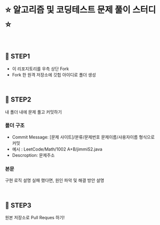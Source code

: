 # ⭐️ 알고리즘 및 코딩테스트 문제 풀이 스터디 ⭐

&nbsp;
## 🔨 STEP1

* 이 리포지토리를 우측 상단 Fork
* Fork 한 원격 저장소에 깃헙 아이디로 폴더 생성

&nbsp;

## 🔨 STEP2

내 폴더 내에 문제 풀고 커밋하기

### 폴더 구조
* Commit Message: [문제 사이트]/분류/문제번호 문제이름/사용자이름 형식으로 커밋
* 예시 : LeetCode/Math/1002 A+B/jimmiS2.java
* Descroption: 문제주소 

### 본문
구현 로직 설명 
실패 했다면, 원인 파악 및 해결 방안 설명

&nbsp;

## 🔨 STEP3

원본 저장소로 Pull Reques 하기!  

&nbsp;
